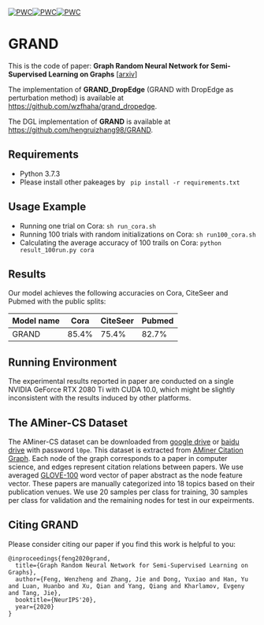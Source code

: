 [![PWC](https://img.shields.io/endpoint.svg?url=https://paperswithcode.com/badge/graph-random-neural-network/node-classification-on-citeseer-with-public)](https://paperswithcode.com/sota/node-classification-on-citeseer-with-public?p=graph-random-neural-network)[![PWC](https://img.shields.io/endpoint.svg?url=https://paperswithcode.com/badge/graph-random-neural-network/node-classification-on-pubmed-with-public)](https://paperswithcode.com/sota/node-classification-on-pubmed-with-public?p=graph-random-neural-network)[![PWC](https://img.shields.io/endpoint.svg?url=https://paperswithcode.com/badge/graph-random-neural-network/node-classification-on-cora-with-public-split)](https://paperswithcode.com/sota/node-classification-on-cora-with-public-split?p=graph-random-neural-network)

# GRAND
This is the code of paper: **Graph Random Neural Network for Semi-Supervised Learning on Graphs** [[arxiv](https://arxiv.org/pdf/2005.11079.pdf)]

The implementation of **GRAND_DropEdge** (GRAND with DropEdge as perturbation method) is available at https://github.com/wzfhaha/grand_dropedge. 

The DGL implementation of **GRAND** is available at https://github.com/hengruizhang98/GRAND.

## Requirements
* Python 3.7.3
* Please install other pakeages by 
``` pip install -r requirements.txt```

## Usage Example
* Running one trial on Cora:
```sh run_cora.sh ```
* Running 100 trials with random initializations on Cora:
```sh run100_cora.sh ```
* Calculating the average accuracy of 100 trails on Cora:
```python result_100run.py cora ```

## Results

Our model achieves the following accuracies on Cora, CiteSeer and Pubmed with the public splits:

| Model name   |   Cora    |  CiteSeer |  Pubmed   |
| ------------ | --------- | --------- | --------- |
| GRAND        |   85.4%   |    75.4%  |   82.7%   |

## Running Environment 

The experimental results reported in paper are conducted on a single NVIDIA GeForce RTX 2080 Ti with CUDA 10.0, which might be slightly inconsistent with the results induced by other platforms.

## The AMiner-CS Dataset
The AMiner-CS dataset can be downloaded from [google drive](https://drive.google.com/file/d/1yG5BP0GJKoB2Q07Uqd1DuC2tMf4EZo4u/view?usp=sharing) or [baidu drive](https://pan.baidu.com/s/1QWsioe2hPTFWyoL3aF6jlQ) with password `l0pe`.
This dataset is extracted from [AMiner Citation Graph](https://www.aminer.cn/citation). Each node of the graph corresponds to a paper in computer science, and edges represent citation relations between papers. We use averaged [GLOVE-100](https://nlp.stanford.edu/projects/glove/) word vector of paper abstract as the node feature vector. These papers are manually categorized into 18 topics based on their publication venues. We use 20 samples per class for training, 30 samples per class for validation and the remaining nodes for test in our expeirments.


## Citing GRAND

Please consider citing our paper if you find this work is helpful to you:

```
@inproceedings{feng2020grand,
  title={Graph Random Neural Network for Semi-Supervised Learning on Graphs},
  author={Feng, Wenzheng and Zhang, Jie and Dong, Yuxiao and Han, Yu and Luan, Huanbo and Xu, Qian and Yang, Qiang and Kharlamov, Evgeny and Tang, Jie},
  booktitle={NeurIPS'20},
  year={2020}
}
```
